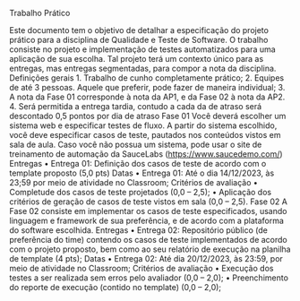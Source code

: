Trabalho Prático

Este documento tem o objetivo de detalhar a especificação do projeto prático para a disciplina de Qualidade e Teste de Software. O trabalho consiste no projeto e implementação de testes automatizados para uma aplicação de sua escolha. Tal projeto terá um contexto único para as entregas, mas entregas segmentadas, para compor a nota da disciplina.
Definições gerais
1.
Trabalho de cunho completamente prático;
2.
Equipes de até 3 pessoas. Aquele que preferir, pode fazer de maneira individual;
3.
A nota da Fase 01 corresponde à nota da AP1, e da Fase 02 à nota da AP2.
4.
Será permitida a entrega tardia, contudo a cada da de atraso será descontado 0,5 pontos por dia de atraso
Fase 01
Você deverá escolher um sistema web e especificar testes de fluxo. A partir do sistema escolhido, você deve especificar casos de teste, pautados nos conteúdos vistos em sala de aula. Caso você não possua um sistema, pode usar o site de treinamento de automação da SauceLabs (https://www.saucedemo.com/)
Entregas
•
Entrega 01: Definição dos casos de teste de acordo com o template proposto (5,0 pts)
Datas
•
Entrega 01: Até o dia 14/12/2023, às 23;59 por meio de atividade no Classroom;
Critérios de avaliação
•
Completude dos casos de teste projetados (0,0 – 2,5);
•
Aplicação dos critérios de geração de casos de teste vistos em sala (0,0 – 2,5).
Fase 02
A Fase 02 consiste em implementar os casos de teste especificados, usando linguagem e framework de sua preferência, e de acordo com a plataforma do software escolhida.
Entregas
•
Entrega 02: Repositório público (de preferência do time) contendo os casos de teste implementados de acordo com o projeto proposto, bem como ao seu relatório de execução na planilha de template (4 pts);
Datas
•
Entrega 02: Até dia 20/12/2023, às 23:59, por meio de atividade no Classroom;
Critérios de avaliação
•
Execução dos testes a ser realizada sem erros pelo avaliador (0,0 – 2,0);
•
Preenchimento do reporte de execução (contido no template) (0,0 – 2,0);

